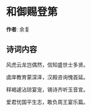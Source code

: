 # 和御赐登第

**作者**: 余复

## 诗词内容

风虎云龙岂偶然，信知盛世士多贤。

虞庠教育蒙深泽，汉殿咨询愧首延。

释褐遽沾琼宴宠，锡诗齐听玉音宣。

爱君忧国平生志，敢负周王宴乐篇。

